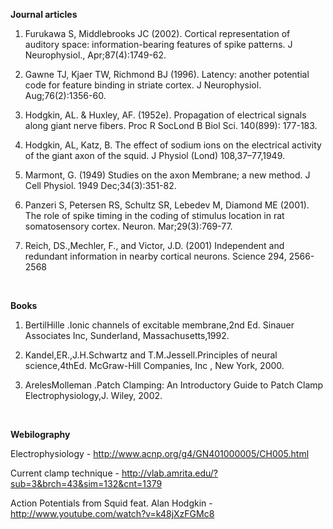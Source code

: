 **Journal articles**

1. Furukawa S, Middlebrooks JC (2002). Cortical representation of auditory space: information-bearing features of spike patterns. J Neurophysiol., Apr;87(4):1749-62.

2. Gawne TJ, Kjaer TW, Richmond BJ (1996). Latency: another potential code for feature binding in striate cortex. J Neurophysiol. Aug;76(2):1356-60.

3. Hodgkin, AL. & Huxley, AF. (1952e). Propagation of electrical signals along giant nerve fibers. Proc R SocLond B Biol Sci. 140(899): 177-183. 

4. Hodgkin, AL, Katz, B. The effect of sodium ions on the electrical activity of the giant axon of the squid. J Physiol (Lond) 108,37–77,1949.

5. Marmont, G. (1949) Studies on the axon Membrane; a new method. J Cell Physiol. 1949 Dec;34(3):351-82.

6. Panzeri S, Petersen RS, Schultz SR, Lebedev M, Diamond ME (2001). The role of spike timing in the coding of stimulus location in rat somatosensory cortex. Neuron. Mar;29(3):769-77.

7. Reich, DS.,Mechler, F., and Victor, J.D. (2001) Independent and redundant information in nearby cortical neurons. Science 294, 2566-2568


&nbsp;


**Books**


 1. BertilHille .Ionic channels of excitable membrane,2nd Ed. Sinauer Associates Inc, Sunderland, Massachusetts,1992.
    
 2. Kandel,ER.,J.H.Schwartz and T.M.Jessell.Principles of neural science,4thEd. McGraw-Hill Companies, Inc , New York, 2000.
    
 3. ArelesMolleman .Patch Clamping: An Introductory Guide to Patch Clamp Electrophysiology,J. Wiley, 2002.
    
&nbsp;


   **Webilography**
   
   
Electrophysiology  - http://www.acnp.org/g4/GN401000005/CH005.html
    
Current clamp technique - http://vlab.amrita.edu/?sub=3&brch=43&sim=132&cnt=1379
    
Action Potentials from Squid feat. Alan Hodgkin  -http://www.youtube.com/watch?v=k48jXzFGMc8
     

